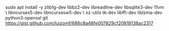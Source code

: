 sudo apt install -y zlib1g-dev libbz2-dev libreadline-dev libsqlite3-dev 11vm \ libncurses5-dev libncursesw5-dev \ xz-utils tk-dev libffi-dev liblzma-dev python3-openssl git
https://gist.github.com/luizomf/688c8a48fe007829c120818138ac2317
